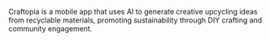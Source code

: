 Craftopia is a mobile app that uses AI to generate creative upcycling ideas from recyclable materials, promoting sustainability through DIY crafting and community engagement.

